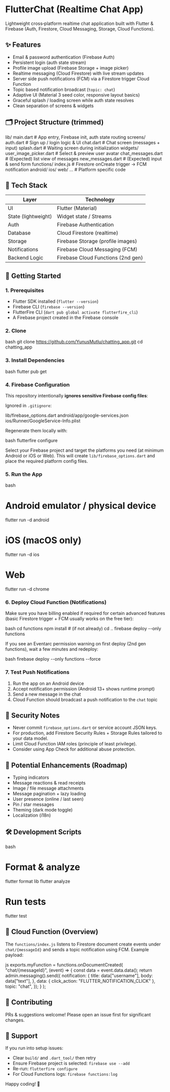 
# FlutterChat (Realtime Chat App)

Lightweight cross‑platform realtime chat application built with Flutter & Firebase (Auth, Firestore, Cloud Messaging, Storage, Cloud Functions).


## ✨ Features

- Email & password authentication (Firebase Auth)
- Persistent login (auth state stream)
- Profile image upload (Firebase Storage + image picker)
- Realtime messaging (Cloud Firestore) with live stream updates
- Server side push notifications (FCM) via a Firestore trigger Cloud Function
- Topic based notification broadcast (`topic: chat`)
- Adaptive UI (Material 3 seed color, responsive layout basics)
- Graceful splash / loading screen while auth state resolves
- Clean separation of screens & widgets

## 🗂️ Project Structure (trimmed)


lib/
	main.dart                # App entry, Firebase init, auth state routing
	screens/
		auth.dart              # Sign up / login logic & UI
		chat.dart              # Chat screen (messages + input)
		splash.dart            # Waiting screen during initialization
	widgets/
		user_image_picker.dart # Select & preview user avatar
		chat_messages.dart     # (Expected) list view of messages
		new_messages.dart      # (Expected) input & send form
functions/
	index.js                 # Firestore onCreate trigger -> FCM notification
android/ ios/ web/ ...     # Platform specific code


## 🧱 Tech Stack

| Layer               | Technology                         |
| ------------------- | ---------------------------------- |
| UI                  | Flutter (Material)                 |
| State (lightweight) | Widget state / Streams             |
| Auth                | Firebase Authentication            |
| Database            | Cloud Firestore (realtime)         |
| Storage             | Firebase Storage (profile images)  |
| Notifications       | Firebase Cloud Messaging (FCM)     |
| Backend Logic       | Firebase Cloud Functions (2nd gen) |

## 🚀 Getting Started

### 1. Prerequisites

- Flutter SDK installed (`flutter --version`)
- Firebase CLI (`firebase --version`)
- FlutterFire CLI (`dart pub global activate flutterfire_cli`)
- A Firebase project created in the Firebase console

### 2. Clone

bash
git clone https://github.com/YunusMutlu/chatting_app.git
cd chatting_app


### 3. Install Dependencies

bash
flutter pub get


### 4. Firebase Configuration

This repository intentionally **ignores sensitive Firebase config files**:

Ignored in `.gitignore`:


lib/firebase_options.dart
android/app/google-services.json
ios/Runner/GoogleService-Info.plist


Regenerate them locally with:

bash
flutterfire configure


Select your Firebase project and target the platforms you need (at minimum Android or iOS or Web). This will create `lib/firebase_options.dart` and place the required platform config files.

### 5. Run the App

bash
# Android emulator / physical device
flutter run -d android

# iOS (macOS only)
flutter run -d ios

# Web
flutter run -d chrome


### 6. Deploy Cloud Function (Notifications)

Make sure you have billing enabled if required for certain advanced features (basic Firestore trigger + FCM usually works on the free tier):

bash
cd functions
npm install   # (if not already)
cd ..
firebase deploy --only functions


If you see an Eventarc permission warning on first deploy (2nd gen functions), wait a few minutes and redeploy:

bash
firebase deploy --only functions --force


### 7. Test Push Notifications

1. Run the app on an Android device
2. Accept notification permission (Android 13+ shows runtime prompt)
3. Send a new message in the chat
4. Cloud Function should broadcast a push notification to the `chat` topic

## 🔐 Security Notes

- Never commit `firebase_options.dart` or service account JSON keys.
- For production, add Firestore Security Rules + Storage Rules tailored to your data model.
- Limit Cloud Function IAM roles (principle of least privilege).
- Consider using App Check for additional abuse protection.

## 🧪 Potential Enhancements (Roadmap)

- Typing indicators
- Message reactions & read receipts
- Image / file message attachments
- Message pagination + lazy loading
- User presence (online / last seen)
- Pin / star messages
- Theming (dark mode toggle)
- Localization (i18n)

## 🛠️ Development Scripts

bash
# Format & analyze
flutter format lib
flutter analyze

# Run tests
flutter test


## 🧩 Cloud Function (Overview)

The `functions/index.js` listens to Firestore document create events under `chat/{messageId}` and sends a topic notification using FCM. Example payload:

js
exports.myFunction = functions.onDocumentCreated(
  "chat/{messageId}",
  (event) => {
    const data = event.data.data();
    return admin.messaging().send({
      notification: {
        title: data["username"],
        body: data["text"],
      },
      data: { click_action: "FLUTTER_NOTIFICATION_CLICK" },
      topic: "chat",
    });
  }
);



## 🤝 Contributing

PRs & suggestions welcome! Please open an issue first for significant changes.

## 🙋 Support

If you run into setup issues:

- Clear `build/` and `.dart_tool/` then retry
- Ensure Firebase project is selected: `firebase use --add`
- Re-run: `flutterfire configure`
- For Cloud Functions logs: `firebase functions:log`

Happy coding! 🚀

